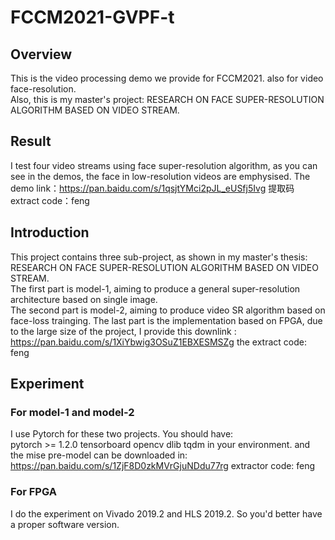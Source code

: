 # FCCM2021-GVPF-t
## Overview
This is the video processing demo we provide for FCCM2021. also for video face-resolution.   
Also, this is my master's project: RESEARCH ON FACE SUPER-RESOLUTION ALGORITHM BASED ON VIDEO STREAM.
## Result
I test four video streams using face super-resolution algorithm, as you can see in the demos, the face in low-resolution videos are emphysised.
The demo link：https://pan.baidu.com/s/1qsjtYMci2pJL_eUSfj5Ivg 
提取码 extract code：feng 
## Introduction
This project contains three sub-project, as shown in my master's thesis: RESEARCH ON FACE SUPER-RESOLUTION ALGORITHM BASED ON VIDEO STREAM.  
The first part is model-1, aiming to produce a general super-resolution architecture based on single image.  
The second part is model-2, aiming to produce video SR algorithm based on face-loss trainging.
The last part is the implementation based on FPGA, due to the large size of the project, I provide this downlink : https://pan.baidu.com/s/1XiYbwig3OSuZ1EBXESMSZg the extract code: feng
## Experiment
### For model-1 and model-2
I use Pytorch for these two projects. You should have:  
pytorch >= 1.2.0  tensorboard  opencv  dlib  tqdm in your environment.
and the mise pre-model can be downloaded in: https://pan.baidu.com/s/1ZjF8D0zkMVrGjuNDdu77rg extractor code: feng
### For FPGA
I do the experiment on Vivado 2019.2 and HLS 2019.2. So you'd better have a proper software version.
